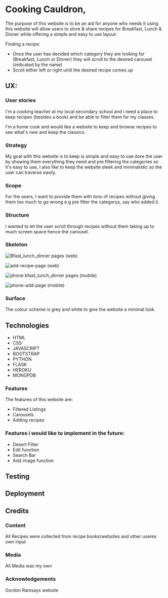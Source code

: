 # Cooking Cauldron,
The purpose of this website is to be an aid for anyone who needs it using this website will allow users to store & share recipes for Breakfast, Lunch & Dinner while offering a simple and easy
to use layout:

Finding a recipe:
- Once the user has decided which category they are looking for (Breakfast, Lunch or Dinner) they will scroll to the desired carousel (indicated by the name)
- Scroll either left or right until the desired recipe comes up

## UX:
### User stories
I'm a cooking teacher at my local secondary school and i need a place to keep recipes (besides a book) and be able to filter them for my classes.

I'm a home cook and would like a website to keep and browse recipes to see what's new and keep the classics.

### Strategy
My goal with this website is to keep is simple and easy to use dore the user by showing them everything they need and pre filtering the categories so it's easy to use,
I also like to keep the website sleek and minimalistic so the user can traverse easily.

### Scope
For the users, I want to provide them with tons of recipes without giving them too much to go wrong e.g pre filter the categorys, say who added it.

### Structure
I wanted to let the user scroll through recipes without them taking up to much screen space hence the carousel.

### Skeleton

![Bfast_lunch_dinner pages (web)](https://user-images.githubusercontent.com/55837085/90179799-ecc69100-dda5-11ea-8a76-961bbb119617.png)

![add-recipe-page (web)](https://user-images.githubusercontent.com/55837085/90175612-95252700-dd9f-11ea-953e-b27c39da3441.png)

![phone bfast_lunch_dinner pages (mobile)](https://user-images.githubusercontent.com/55837085/90179852-023bbb00-dda6-11ea-9767-61bd9d4ad3ed.png)

![phone-add-page (mobile)](https://user-images.githubusercontent.com/55837085/90179883-0e277d00-dda6-11ea-81c3-82eff3139e3f.png)
### Surface
The colour scheme is grey and white to give the website a minimal look.

## Technologies

- HTML
- CSS
- JAVASCRIPT
- BOOTSTRAP
- PYTHON
- FLASK
- HEROKU
- MONGPDB

### Features
The features of this website are:
- Filtered Listings
- Carousels
- Adding recipes
### Features i would like to implement in the future:

- Desert Filter
- Edit function
- Search Bar
- Add image function
## Testing



## Deployment



## Credits
### Content
All Recipes were collected from recipe books/websites and other useres own input


### Media
All Media was my own


### Acknowledgements
Gordon Ramsays website